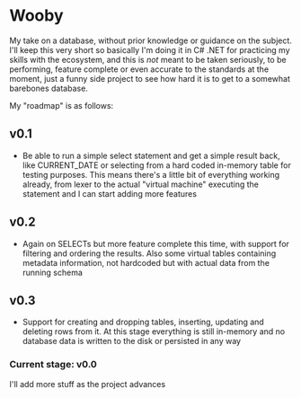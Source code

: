 # Wooby

My take on a database, without prior knowledge or guidance on the subject.
I'll keep this very short so basically I'm doing it in C# .NET for practicing my skills
with the ecosystem, and this is *not* meant to be taken seriously, to be performing,
feature complete or even accurate to the standards at the moment, just a funny side
project to see how hard it is to get to a somewhat barebones database.

My "roadmap" is as follows:

## v0.1
* Be able to run a simple select statement and get a simple result back, like CURRENT_DATE or selecting from a hard coded in-memory table for testing purposes. This means there's a little bit of everything working already, from lexer to the actual "virtual machine" executing the statement and I can start adding more features

## v0.2
* Again on SELECTs but more feature complete this time, with support for filtering and ordering the results. Also some virtual tables containing metadata information, not hardcoded but with actual data from the running schema

## v0.3
* Support for creating and dropping tables, inserting, updating and deleting rows from it. At this stage everything is still in-memory and no database data is written to the disk or persisted in any way

### Current stage: v0.0

I'll add more stuff as the project advances